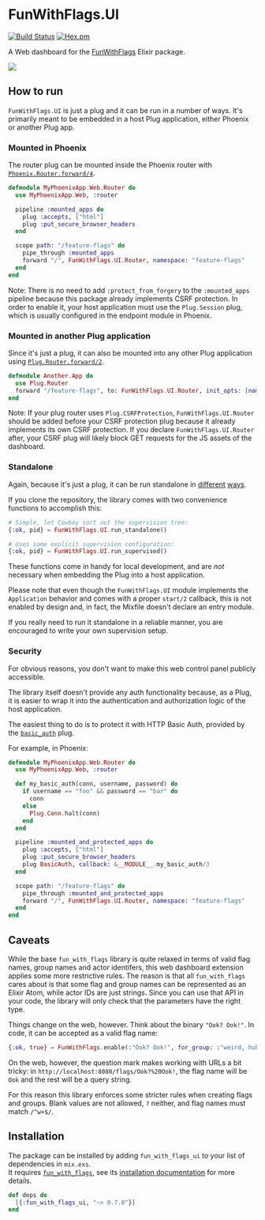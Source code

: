 # FunWithFlags.UI

[![Build Status](https://travis-ci.org/tompave/fun_with_flags_ui.svg?branch=master)](https://travis-ci.org/tompave/fun_with_flags_ui)
[![Hex.pm](https://img.shields.io/hexpm/v/fun_with_flags_ui.svg)](https://hex.pm/packages/fun_with_flags_ui)

A Web dashboard for the [FunWithFlags](https://github.com/tompave/fun_with_flags) Elixir package.

![](https://raw.githubusercontent.com/tompave/fun_with_flags_ui/master/demo/demo.gif)


## How to run

`FunWithFlags.UI` is just a plug and it can be run in a number of ways.
It's primarily meant to be embedded in a host Plug application, either Phoenix or another Plug app.

### Mounted in Phoenix

The router plug can be mounted inside the Phoenix router with [`Phoenix.Router.forward/4`](https://hexdocs.pm/phoenix/Phoenix.Router.html#forward/4).

```elixir
defmodule MyPhoenixApp.Web.Router do
  use MyPhoenixApp.Web, :router

  pipeline :mounted_apps do
    plug :accepts, ["html"]
    plug :put_secure_browser_headers
  end

  scope path: "/feature-flags" do
    pipe_through :mounted_apps
    forward "/", FunWithFlags.UI.Router, namespace: "feature-flags"
  end
end
```

Note: There is no need to add `:protect_from_forgery` to the `:mounted_apps` pipeline because this package already implements CSRF protection. In order to enable it, your host application must use the `Plug.Session` plug, which is usually configured in the endpoint module in Phoenix.

### Mounted in another Plug application

Since it's just a plug, it can also be mounted into any other Plug application using [`Plug.Router.forward/2`](https://hexdocs.pm/plug/Plug.Router.html#forward/2).

```elixir
defmodule Another.App do
  use Plug.Router
  forward "/feature-flags", to: FunWithFlags.UI.Router, init_opts: [namespace: "feature-flags"]
end
```

Note: If your plug router uses `Plug.CSRFProtection`, `FunWithFlags.UI.Router` should be added before your CSRF protection plug because it already implements its own CSRF protection. If you declare `FunWithFlags.UI.Router` after, your CSRF plug will likely block GET requests for the JS assets of the dashboard.

### Standalone

Again, because it's just a plug, it can be run standalone in [different](https://hexdocs.pm/plug/readme.html#supervised-handlers) [ways](https://hexdocs.pm/plug/Plug.Adapters.Cowboy.html#http/3).

If you clone the repository, the library comes with two convenience functions to accomplish this:

```elixir
# Simple, let Cowboy sort out the supervision tree:
{:ok, pid} = FunWithFlags.UI.run_standalone()

# Uses some explicit supervision configuration:
{:ok, pid} = FunWithFlags.UI.run_supervised()
```

These functions come in handy for local development, and are _not_ necessary when embedding the Plug into a host application.

Please note that even though the `FunWithFlags.UI` module implements the `Application` behavior and comes with a proper `start/2` callback, this is not enabled by design and, in fact, the Mixfile doesn't declare an entry module.

If you really need to run it standalone in a reliable manner, you are encouraged to write your own supervision setup.

### Security

For obvious reasons, you don't want to make this web control panel publicly accessible.

The library itself doesn't provide any auth functionality because, as a Plug, it is easier to wrap it into the authentication and authorization logic of the host application.

The easiest thing to do is to protect it with HTTP Basic Auth, provided by the [`basic_auth`](https://hex.pm/packages/basic_auth) plug.

For example, in Phoenix:

```elixir
defmodule MyPhoenixApp.Web.Router do
  use MyPhoenixApp.Web, :router

  def my_basic_auth(conn, username, password) do
    if username == "foo" && password == "bar" do
      conn
    else
      Plug.Conn.halt(conn)
    end
  end

  pipeline :mounted_and_protected_apps do
    plug :accepts, ["html"]
    plug :put_secure_browser_headers
    plug BasicAuth, callback: &__MODULE__.my_basic_auth/3
  end

  scope path: "/feature-flags" do
    pipe_through :mounted_and_protected_apps
    forward "/", FunWithFlags.UI.Router, namespace: "feature-flags"
  end
end
```

## Caveats

While the base `fun_with_flags` library is quite relaxed in terms of valid flag names, group names and actor identifers, this web dashboard extension applies some more restrictive rules.
The reason is that all `fun_with_flags` cares about is that some flag and group names can be represented as an Elixir Atom, while actor IDs are just strings. Since you can use that API in your code, the library will only check that the parameters have the right type.

Things change on the web, however. Think about the binary `"Ook? Ook!"`. In code, it can be accepted as a valid flag name:

```elixir
{:ok, true} = FunWithFlags.enable(:"Ook? Ook!", for_group: :"weird, huh?")
```

On the web, however, the question mark makes working with URLs a bit tricky: in `http://localhost:8080/flags/Ook?%20Ook!`, the flag name will be `Ook` and the rest will be a query string.

For this reason this library enforces some stricter rules when creating flags and groups. Blank values are not allowed, `?` neither, and flag names must match `/^w+$/`.


## Installation

The package can be installed by adding `fun_with_flags_ui` to your list of dependencies in `mix.exs`.  
It requires [`fun_with_flags`](https://hex.pm/packages/fun_with_flags), see its [installation documentation](https://github.com/tompave/fun_with_flags#installation) for more details.

```elixir
def deps do
  [{:fun_with_flags_ui, "~> 0.7.0"}]
end
```
